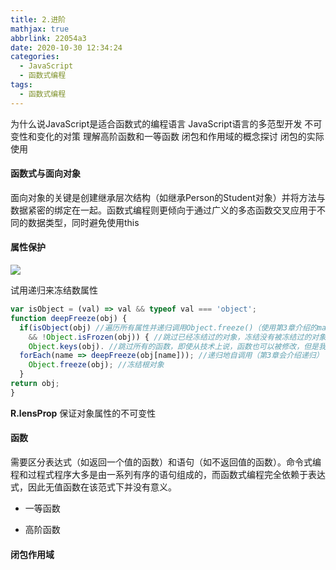 ```yaml
---
title: 2.进阶
mathjax: true
abbrlink: 22054a3
date: 2020-10-30 12:34:24
categories:
  - JavaScript
  - 函数式编程
tags:
  - 函数式编程
---
```


为什么说JavaScript是适合函数式的编程语言
JavaScript语言的多范型开发
不可变性和变化的对策
理解高阶函数和一等函数
闭包和作用域的概念探讨
闭包的实际使用

#### 函数式与面向对象

面向对象的关键是创建继承层次结构（如继承Person的Student对象）并将方法与数据紧密的绑定在一起。函数式编程则更倾向于通过广义的多态函数交叉应用于不同的数据类型，同时避免使用this

#### 属性保护

![](0001.jpg)

试用递归来冻结数属性

```javascript
var isObject = (val) => val && typeof val === 'object';
function deepFreeze(obj) {
  if(isObject(obj) //遍历所有属性并递归调用Object.freeze()（使用第3章介绍的map）
    && !Object.isFrozen(obj)) { //跳过已经冻结过的对象，冻结没有被冻结过的对象
    Object.keys(obj). //跳过所有的函数，即使从技术上说，函数也可以被修改，但是我们更希望注意在数据的属性上
  forEach(name => deepFreeze(obj[name])); //递归地自调用（第3章会介绍递归）
    Object.freeze(obj); //冻结根对象
  }
return obj;
}
```

**R.lensProp** 保证对象属性的不可变性

#### 函数

需要区分表达式（如返回一个值的函数）和语句（如不返回值的函数）。命令式编程和过程式程序大多是由一系列有序的语句组成的，而函数式编程完全依赖于表达式，因此无值函数在该范式下并没有意义。

+ 一等函数

+ 高阶函数


#### 闭包作用域


